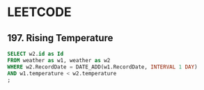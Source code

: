 # LEETCODE
## 197. Rising Temperature
```SQL
SELECT w2.id as Id
FROM weather as w1, weather as w2
WHERE w2.RecordDate = DATE_ADD(w1.RecordDate, INTERVAL 1 DAY)
AND w1.temperature < w2.temperature
;
```

